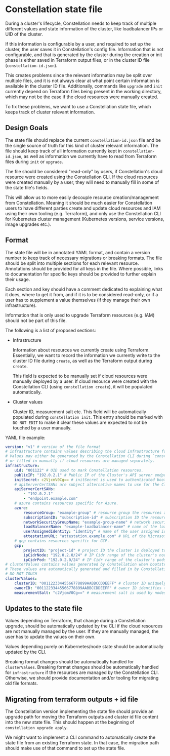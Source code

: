 # Constellation state file

During a cluster's lifecycle, Constellation needs to keep track of multiple different values and state information of the cluster,
like loadbalancer IPs or UID of the cluster.

If this information is configurable by a user, and required to set up the cluster, the user saves it in Constellation's config file.
Information that is not configurable, and that is generated by the cluster during the creation or init phase is either saved in Terraform output files,
or in the cluster ID file (`constellation-id.json`).

This creates problems since the relevant information may be split over multiple files, and it is not always clear at what point certain information is available in the cluster ID file.
Additionally, commands like `upgrade` and `init` currently depend on Terraform files being present in the working directory,
which may not be the case if the cloud resources were manually created.

To fix these problems, we want to use a Constellation state file, which keeps track of cluster relevant information.

## Design Goals

The state file should replace the current `constellation-id.json` file and be the single source of truth for this kind of cluster relevant information.
The file should keep track of all information currently kept in `constellation-id.json`, as well as information we currently have to read from Terraform files
during `init` or `upgrade`.

The file should be considered "read-only" by users, if Constellation's cloud resource were created using the Constellation CLI.
If the cloud resources were created manually by a user, they will need to manually fill in some of the state file's fields.

This will allow us to more easily decouple resource creation/management from Constellation.
Meaning it should be much easier for Constellation users to have different parties create and update cloud resources and IAM using their own tooling (e.g. Terraform),
and only use the Constellation CLI for Kubernetes cluster management (Kubernetes versions, service versions, image upgrades etc.).

## Format

The state file will be in annotated YAML format, and contain a version number to keep track of necessary migrations or breaking formats.
The file should be split into multiple sections for each relevant resource.
Annotations should be provided for all keys in the file.
Where possible, links to documentation for specific keys should be provided to further explain their usage.

Each section and key should have a comment dedicated to explaining what it does, where to get it from, and if it is to be considered read-only,
or if a user has to supplement a value themselves (if they manage their own infrastructure).

Information that is only used to upgrade Terraform resources (e.g. IAM) should not be part of this file.

The following is a list of proposed sections:

* Infrastructure

    Information about resources we currently create using Terraform.
    Essentially, we want to record the information we currently write to the cluster ID file during `create`,
    as well as the Terraform output during `create`.

    This field is expected to be manually set if cloud resources were manually deployed by a user.
    If cloud resource were created with the Constellation CLI (using `constellation create`),
    it will be populated automatically.

* Cluster values

    Cluster ID, measurement salt etc.
    This field will be automatically populated during `constellation init`.
    This entry should be marked with `DO NOT EDIT` to make it clear these values are expected to not be touched by a user manually.

YAML file example:

```yaml
version: "v1" # version of the file format
# infrastructure contains values describing the cloud infrastructure for Constellation.
# Values may either be generated by the Constellation CLI during `constellation create`,
# or filled in manually if cloud resources are managed separately.
infrastructure:
    uid: "001122" # UID used to mark Constellation resources.
    publicIP: "192.0.2.1" # Public IP of the Cluster's API server endpoint.
    initSecret: c2VjcmV0Cg== # initSecret is used to authenticated bootstrapping requests.
    # apiServerCertSANs are subject alternative names to use for the Cluster's API Server.
    apiServerCertSANs:
        - "192.0.2.1"
        - "endpoint.example.com"
    # azure contains resources specific for Azure.
    azure:
        resourceGroup: "example-group" # resource group the resources are deployed to.
        subscriptionID: "subscription-id" # subscription ID the resources are deployed to.
        networkSecurityGroupName: "example-group-name" # network security group name of the cluster.
        loadBalancerName: "example-loadbalancer-name" # name of the loadbalancer in Azure.
        userAssignedIdentity: "identity" # name of the user assigned identity to use for the cluster.
        attestationURL: "attestation.example.com" # URL of the Microsoft Azure Attestation Service (MAA) to use for attestation validation.
    # gcp contains resources specific for GCP.
    gcp:
        projectID: "project-id" # project ID the cluster is deployed to.
        ipCidrNode: "192.0.2.0/24" # IP Cidr range of the cluster's nodes.
        ipCidrPod: "192.0.2.0/24" # IP Cidr range of the cluster's pods.
# clusterValues contains values generated by Constellation when bootstrapping the cluster.
# These values are automatically generated and filled in by Constellation.
# DO NOT TOUCH
clusterValues:
    clusterID: "00112233445566778899AABBCCDDEEFF" # cluster ID uniquely identifies this Constellation cluster.
    ownerID: "00112233445566778899AABBCCDDEEFF" # owner ID identifies this cluster as belonging to owner.
    measurementSalt: "c2VjcmV0Cg==" # measurement salt is used by nodes to derive their cluster ID.
```

## Updates to the state file

Values depending on Terraform, that change during a Constellation upgrade, should be automatically updated by the CLI if the cloud resources are not manually managed by the user.
If they are manually managed, the user has to update the values on their own.

Values depending purely on Kubernetes/node state should be automatically updated by the CLI.

Breaking format changes should be automatically handled for `clusterValues`.
Breaking format changes should be automatically handled for `infrastructure` if the resources are managed by the Constellation CLI.
Otherwise, we should provide documentation and/or tooling for migrating old file formats.

## Migrating from terraform outputs + id file

The Constellation version implementing the state file should provide an upgrade path for moving the Terraform outputs and cluster id file content into the new state file.
This should happen at the beginning of `constellation upgrade apply`.

We might want to implement a CLI command to automatically create the state file from an existing Terraform state.
In that case, the migration path should make use of that command to set up the state file.
